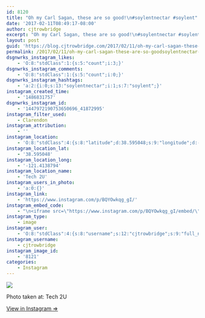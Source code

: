 ```yaml
---
id: 8120
title: "Oh my Carl Sagan, these are so good!\n#soylentnectar #soylent"
date: '2017-02-11T08:49:17-08:00'
author: cjtrowbridge
excerpt: "Oh my Carl Sagan, these are so good!\n#soylentnectar #soylent"
layout: post
guid: 'https://blog.cjtrowbridge.com/2017/02/11/oh-my-carl-sagan-these-are-so-goodsoylentnectar-soylent/'
permalink: /2017/02/11/oh-my-carl-sagan-these-are-so-goodsoylentnectar-soylent/
dsgnwrks_instagram_likes:
    - 'O:8:"stdClass":1:{s:5:"count";i:3;}'
dsgnwrks_instagram_comments:
    - 'O:8:"stdClass":1:{s:5:"count";i:0;}'
dsgnwrks_instagram_hashtags:
    - 'a:2:{i:0;s:13:"soylentnectar";i:1;s:7:"soylent";}'
instagram_created_time:
    - '1486831757'
dsgnwrks_instagram_id:
    - '1447972190753650696_41872995'
instagram_filter_used:
    - Clarendon
instagram_attribution:
    - ''
instagram_location:
    - 'O:8:"stdClass":4:{s:8:"latitude";d:38.595048;s:9:"longitude";d:-121.4138794;s:2:"id";i:1003051129;s:4:"name";s:7:"Tech 2U";}'
instagram_location_lat:
    - '38.595048'
instagram_location_long:
    - '-121.4138794'
instagram_location_name:
    - 'Tech 2U'
instagram_users_in_photo:
    - 'a:0:{}'
instagram_link:
    - 'https://www.instagram.com/p/BQYOwkqg_gI/'
instagram_embed_code:
    - "\n<iframe src=\"https://www.instagram.com/p/BQYOwkqg_gI/embed/\" width=\"612\" height=\"710\" frameborder=\"0\" scrolling=\"no\" allowtransparency=\"true\" class=\"insta-image-embed\"></iframe>\n"
instagram_type:
    - image
instagram_user:
    - 'O:8:"stdClass":4:{s:8:"username";s:12:"cjtrowbridge";s:9:"full_name";s:13:"CJ Trowbridge";s:2:"id";s:8:"41872995";s:15:"profile_picture";s:96:"https://scontent.cdninstagram.com/t51.2885-19/s150x150/13724650_1188772791164794_142557231_a.jpg";}'
instagram_username:
    - cjtrowbridge
instagram_image_id:
    - '8121'
categories:
    - Instagram
---
```


[![](https://blog.cjtrowbridge.com/wp-content/uploads/2017/02/1486831757-1-1.jpg)](https://www.instagram.com/p/BQYOwkqg_gI/)

Photo taken at: Tech 2U

[View in Instagram ⇒](https://www.instagram.com/p/BQYOwkqg_gI/)
